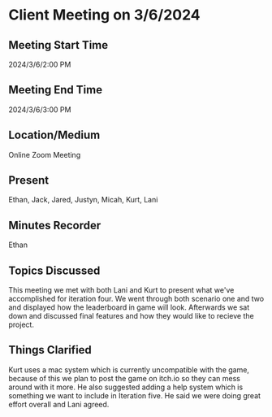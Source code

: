 # Client Meeting on 3/6/2024

## Meeting Start Time
2024/3/6/2:00 PM

## Meeting End Time
2024/3/6/3:00 PM

## Location/Medium
Online Zoom Meeting

## Present
Ethan, Jack, Jared, Justyn, Micah, Kurt, Lani 

## Minutes Recorder
Ethan

## Topics Discussed 
This meeting we met with both Lani and Kurt to present what we've accomplished for iteration four. We went through both scenario one and two and displayed how
the leaderboard in game will look. Afterwards we sat down and discussed final features and how they would like to recieve the project. 

## Things Clarified
Kurt uses a mac system which is currently uncompatible with the game, because of this we plan to post the game on itch.io so they can mess around with it more. He
also suggested adding a help system which is something we want to include in Iteration five. He said we were doing great effort overall and Lani agreed. 

